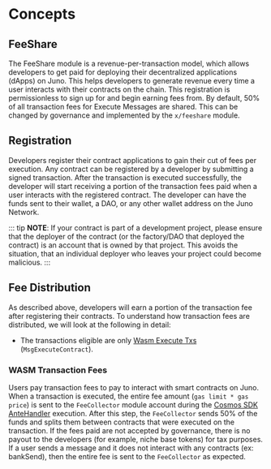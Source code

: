 <!--
order: 1
-->

# Concepts

## FeeShare

The FeeShare module is a revenue-per-transaction model, which allows developers
to get paid for deploying their decentralized applications (dApps) on Juno. This
helps developers to generate revenue every time a user interacts with their
contracts on the chain. This registration is permissionless to sign up for and
begin earning fees from. By default, 50% of all transaction fees for Execute
Messages are shared. This can be changed by governance and implemented by the
`x/feeshare` module.

## Registration

Developers register their contract applications to gain their cut of fees per
execution. Any contract can be registered by a developer by submitting a signed
transaction. After the transaction is executed successfully, the developer will
start receiving a portion of the transaction fees paid when a user interacts
with the registered contract. The developer can have the funds sent to their
wallet, a DAO, or any other wallet address on the Juno Network.

::: tip **NOTE**: If your contract is part of a development project, please
ensure that the deployer of the contract (or the factory/DAO that deployed the
contract) is an account that is owned by that project. This avoids the
situation, that an individual deployer who leaves your project could become
malicious. :::

## Fee Distribution

As described above, developers will earn a portion of the transaction fee after
registering their contracts. To understand how transaction fees are distributed,
we will look at the following in detail:

*   The transactions eligible are only
    [Wasm Execute Txs](https://github.com/CosmWasm/wasmd/blob/main/proto/cosmwasm/wasm/v1/tx.proto#L115-L127)
    (`MsgExecuteContract`).

### WASM Transaction Fees

Users pay transaction fees to pay to interact with smart contracts on Juno. When
a transaction is executed, the entire fee amount (`gas limit * gas price`) is
sent to the `FeeCollector` module account during the
[Cosmos SDK AnteHandler](https://docs.cosmos.network/main/modules/auth/#antehandlers)
execution. After this step, the `FeeCollector` sends 50% of the funds and splits
them between contracts that were executed on the transaction. If the fees paid
are not accepted by governance, there is no payout to the developers (for
example, niche base tokens) for tax purposes. If a user sends a message and it
does not interact with any contracts (ex: bankSend), then the entire fee is sent
to the `FeeCollector` as expected.
